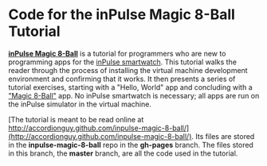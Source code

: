 # Code for the inPulse Magic 8-Ball Tutorial

**[inPulse Magic 8-Ball](http://accordionguy.github.com/inpulse-magic-8-ball/)** is a tutorial for programmers who are new to programming apps for the [inPulse smartwatch](http://getinpulse.com/). This tutorial walks the reader through the process of installing the virtual machine development environment and confirming that it works. It then presents a series of tutorial exercises, starting with a "Hello, World" app and concluding with a ["Magic 8-Ball"](http://en.wikipedia.org/wiki/Magic_8-Ball) app. No inPulse smartwatch is necessary; all apps are run on the inPulse simulator in the virtual machine.

[The tutorial is meant to be read online at http://accordionguy.github.com/inpulse-magic-8-ball/](http://accordionguy.github.com/inpulse-magic-8-ball/). Its files are stored in the **inpulse-magic-8-ball** repo in the **gh-pages** branch. The files stored in this branch, the **master** branch, are all the code used in the tutorial.